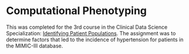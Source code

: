 # Computational Phenotyping

This was completed for the 3rd course in the Clinical Data Science Specialization: [Identifying Patient Populations](https://www.coursera.org/learn/computational-phenotyping?specialization=clinical-data-science). The assignment was to determine factors that led to the incidence of hypertension for patients in the MIMIC-III database.

